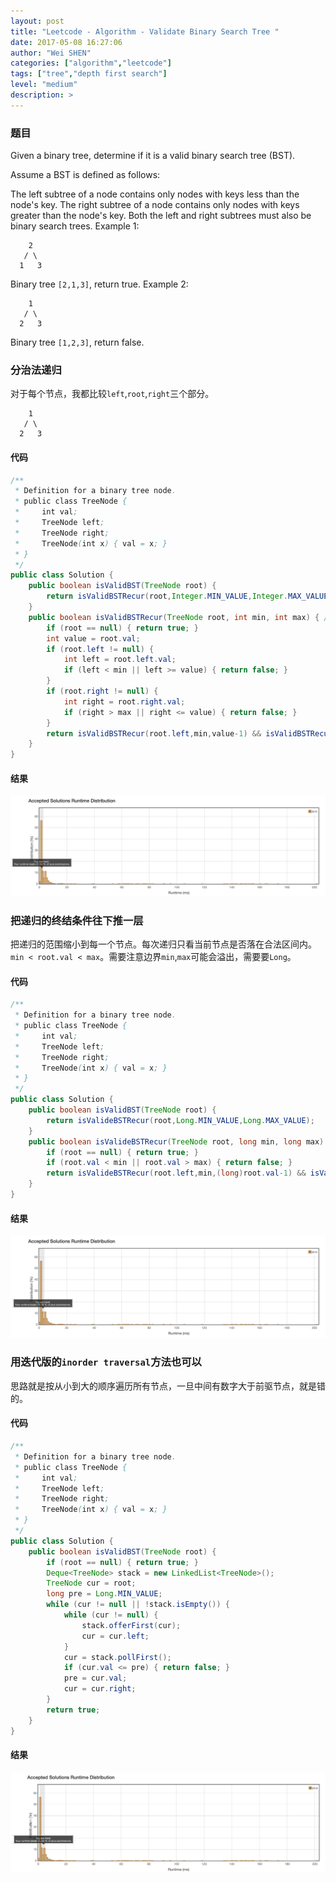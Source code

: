 ```yaml
---
layout: post
title: "Leetcode - Algorithm - Validate Binary Search Tree "
date: 2017-05-08 16:27:06
author: "Wei SHEN"
categories: ["algorithm","leetcode"]
tags: ["tree","depth first search"]
level: "medium"
description: >
---
```


### 题目
Given a binary tree, determine if it is a valid binary search tree (BST).

Assume a BST is defined as follows:

The left subtree of a node contains only nodes with keys less than the node's key.
The right subtree of a node contains only nodes with keys greater than the node's key.
Both the left and right subtrees must also be binary search trees.
Example 1:
```
    2
   / \
  1   3
```
Binary tree `[2,1,3]`, return true.
Example 2:
```
    1
   / \
  2   3
```
Binary tree `[1,2,3]`, return false.

### 分治法递归
对于每个节点，我都比较`left`,`root`,`right`三个部分。
```
    1
   / \
  2   3
```

#### 代码
```java
/**
 * Definition for a binary tree node.
 * public class TreeNode {
 *     int val;
 *     TreeNode left;
 *     TreeNode right;
 *     TreeNode(int x) { val = x; }
 * }
 */
public class Solution {
    public boolean isValidBST(TreeNode root) {
        return isValidBSTRecur(root,Integer.MIN_VALUE,Integer.MAX_VALUE);
    }
    public boolean isValidBSTRecur(TreeNode root, int min, int max) { // range inclusive
        if (root == null) { return true; }
        int value = root.val;
        if (root.left != null) {
            int left = root.left.val;
            if (left < min || left >= value) { return false; }
        }
        if (root.right != null) {
            int right = root.right.val;
            if (right > max || right <= value) { return false; }
        }
        return isValidBSTRecur(root.left,min,value-1) && isValidBSTRecur(root.right,value+1,max);
    }
}
```

#### 结果
![validate-binary-search-tree-1](/images/leetcode/validate-binary-search-tree-1.png)


### 把递归的终结条件往下推一层
把递归的范围缩小到每一个节点。每次递归只看当前节点是否落在合法区间内。`min < root.val < max`。需要注意边界`min`,`max`可能会溢出，需要要`Long`。

#### 代码
```java
/**
 * Definition for a binary tree node.
 * public class TreeNode {
 *     int val;
 *     TreeNode left;
 *     TreeNode right;
 *     TreeNode(int x) { val = x; }
 * }
 */
public class Solution {
    public boolean isValidBST(TreeNode root) {
        return isValideBSTRecur(root,Long.MIN_VALUE,Long.MAX_VALUE);
    }
    public boolean isValideBSTRecur(TreeNode root, long min, long max) { // range inclusive
        if (root == null) { return true; }
        if (root.val < min || root.val > max) { return false; }
        return isValideBSTRecur(root.left,min,(long)root.val-1) && isValideBSTRecur(root.right,(long)root.val+1,max);
    }
}
```

#### 结果
![validate-binary-search-tree-2](/images/leetcode/validate-binary-search-tree-2.png)


### 用迭代版的`inorder traversal`方法也可以
思路就是按从小到大的顺序遍历所有节点，一旦中间有数字大于前驱节点，就是错的。

#### 代码
```java
/**
 * Definition for a binary tree node.
 * public class TreeNode {
 *     int val;
 *     TreeNode left;
 *     TreeNode right;
 *     TreeNode(int x) { val = x; }
 * }
 */
public class Solution {
    public boolean isValidBST(TreeNode root) {
        if (root == null) { return true; }
        Deque<TreeNode> stack = new LinkedList<TreeNode>();
        TreeNode cur = root;
        long pre = Long.MIN_VALUE;
        while (cur != null || !stack.isEmpty()) {
            while (cur != null) {
                stack.offerFirst(cur);
                cur = cur.left;
            }
            cur = stack.pollFirst();
            if (cur.val <= pre) { return false; }
            pre = cur.val;
            cur = cur.right;
        }
        return true;
    }
}
```

#### 结果
![validate-binary-search-tree-3](/images/leetcode/validate-binary-search-tree-3.png)
